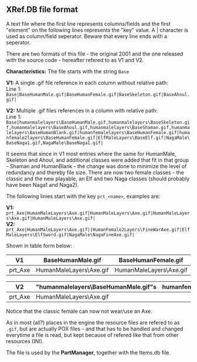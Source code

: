 ## XRef.DB file format

A text file where the first line represents columns/fields and the first "element" on the following lines represents the "key" value. A | character is used as column/field seperator. Beware that every line ends with a seperator. 

There are two formats of this file - the original 2001 and the one released with the source code - hereafter refered to as V1 and V2.

**Characteristics:** The file starts with the string `Base`

**V1:** A single .gif file reference in each column without relative path:  
Line 1: `Base|BaseHumanMale.gif|BaseHumanFemale.gif|BaseSkeleton.gif|BaseAhoul.gif|`

**V2:** Multiple .gif files references in a column with relative path:  
Line 1: `Base|humanmalelayers\BaseHumanMale.gif,humanmalelayers\BaseSkeleton.gif,humanmalelayers\BaseAhoul.gif,humanmalelayers\BaseShaman.gif,humanmalelayers\BaseHumanBlank.gif|humanfemalelayers\BaseHumanFemale.gif|humanfemale2layers\BaseHumanFemale.gif|ElfMaleLayers\BaseElf.gif|NagaMale\BaseNaga1.gif,NagaMale\BaseNaga1.gif|`  

It seems that since in V1 most entries where the same for HumanMale, Skeleton and Ahoul, and additional classes were added that fit in that group - Shaman and HumanBlank - the change was done to minimize the level of redundancy and thereby file size. There are now two female classes - the classic and the new playable, an Elf and two Naga classes (should probably have been Naga1 and Naga2).  

The following linies start with the key `prt_<name>`, examples are:  

**V1:** `prt_Axe|HumanMaleLayers\Axe.gif|HumanMaleLayers\Axe.gif|HumanMaleLayers\Axe.gif|HumanMaleLayers\Axe.gif|`  
**V2:** `prt_Axe|HumanMaleLayers\Axe.gif||HumanFemale2Layers\FineWarAxe.gif|ElfMaleLayers\ElfSword.gif|NagaMale\NagaFineAxe.gif|`  

Shown in table form below:  

| V1 | BaseHumanMale.gif | BaseHumanFemale.gif | BaseSkeleton.gif | BaseAhoul.gif |  
| ---- | ---- | ---- | ---- | ---- |
|prt_Axe|HumanMaleLayers\Axe.gif|HumanMaleLayers\Axe.gif|HumanMaleLayers\Axe.gif|HumanMaleLayers\Axe.gif|

| V2 | "humanmalelayers\BaseHumanMale.gif"s | humanfemalelayers\BaseHumanFemale.gif | humanfemale2layers\BaseHumanFemale.gif | ElfMaleLayers\BaseElf.gif | NagaMale\BaseNaga1.gif,NagaMale\BaseNaga1.gif |  
| ---- | ---- | ---- | ---- | ---- | ---- |
|prt_Axe|HumanMaleLayers\Axe.gif||HumanFemale2Layers\FineWarAxe.gif|ElfMaleLayers\ElfSword.gif|NagaMale\NagaFineAxe.gif|
  
Notice that the classic female can now not wear/use an Axe.

As in most (all?) places in the engine the resource files are refered to as `.gif`, but are actually POX files - and that has to be handled and changed everytime a file is read, but kept because of refered like that from other resources (INI).

The file is used by the **PartManager**, together with the Items.db file.


